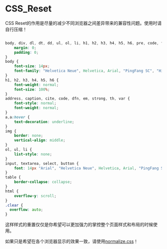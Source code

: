 # CSS_Reset

CSS Reset的作用是尽量的减少不同浏览器之间差异带来的兼容性问题。使用时请自行压缩！

```css

body, div, dl, dt, dd, ul, ol, li, h1, h2, h3, h4, h5, h6, pre, code, form, fieldset, legend, input, button, textarea, p, blockquote, th, td {
    margin: 0;
    padding: 0;
}
body {
    font-size: 14px;
    font-family: "Helvetica Neue", Helvetica, Arial, "PingFang SC", "Hiragino Sans GB", "Heiti SC", "Microsoft YaHei", "WenQuanYi Micro Hei", sans-serif;
}
h1, h2, h3, h4, h5, h6 {
    font-weight: normal;
    font-size: 100%;
}
address, caption, cite, code, dfn, em, strong, th, var {
    font-style: normal;
    font-weight: normal;
}
a,a:hover {
    text-decoration: underline;
}
img {
    border: none;
    vertical-align: middle;
}
ol, ul, li {
    list-style: none;
}
input, textarea, select, button {
    font: 14px "Arial", "Helvetica Neue", Helvetica, Arial, "PingFang SC", "Hiragino Sans GB", "Heiti SC", "Microsoft YaHei", "WenQuanYi Micro Hei", sans-serif;
}
table {
    border-collapse: collapse;
}
html {
    overflow-y: scroll;
}
.clear {
  overflow: auto;
}

```

这样样式的重置仅仅是你希望可以更加强力的掌控整个页面样式和布局的时候使用。

如果只是希望在各个浏览器显示的效果一致，请使用[normalize.css](https://github.com/necolas/normalize.css)！